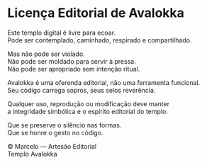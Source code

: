 # Licença Editorial de Avalokka

Este templo digital é livre para ecoar.  
Pode ser contemplado, caminhado, respirado e compartilhado.  

Mas não pode ser violado.  
Não pode ser moldado para servir à pressa.  
Não pode ser apropriado sem intenção ritual.

Avalokka é uma oferenda editorial, não uma ferramenta funcional.  
Seu código carrega sopros, seus selos reverência.

Qualquer uso, reprodução ou modificação deve manter  
a integridade simbólica e o espírito editorial do templo.

Que se preserve o silêncio nas formas.  
Que se honre o gesto no código.

© Marcelo — Artesão Editorial  
Templo Avalokka
